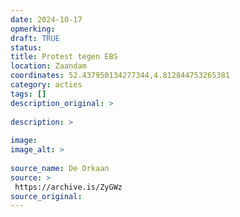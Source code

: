 ```yaml
---
date: 2024-10-17
opmerking: 
draft: TRUE
status: 
title: Protest tegen EBS
location: Zaandam
coordinates: 52.437950134277344,4.812844753265381
category: acties
tags: []
description_original: > 
 
description: > 
 
image: 
image_alt: > 
 
source_name: De Orkaan
source: > 
 https://archive.is/ZyGWz
source_original: 
---
```

